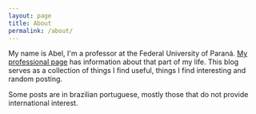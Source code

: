 ```yaml
---
layout: page
title: About
permalink: /about/
---
```


My name is Abel, I'm a professor at the Federal University of Paraná.
[My professional page](/) has information
about that part of my life.
This blog serves as a collection of things I find useful, things I find
interesting and random posting.

Some posts are in brazilian portuguese, mostly those that do not provide
international interest.
